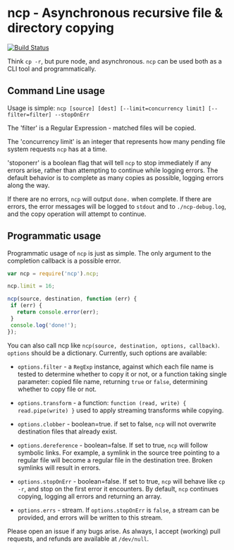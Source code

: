 # ncp - Asynchronous recursive file & directory copying

[![Build Status](https://secure.travis-ci.org/AvianFlu/ncp.png)](http://travis-ci.org/AvianFlu/ncp)

Think `cp -r`, but pure node, and asynchronous.  `ncp` can be used both as a CLI tool and programmatically.

## Command Line usage

Usage is simple: `ncp [source] [dest] [--limit=concurrency limit]
[--filter=filter] --stopOnErr`

The 'filter' is a Regular Expression - matched files will be copied.

The 'concurrency limit' is an integer that represents how many pending file system requests `ncp` has at a time.

'stoponerr' is a boolean flag that will tell `ncp` to stop immediately if any
errors arise, rather than attempting to continue while logging errors. The default behavior is to complete as many copies as possible, logging errors along the way.

If there are no errors, `ncp` will output `done.` when complete.  If there are errors, the error messages will be logged to `stdout` and to `./ncp-debug.log`, and the copy operation will attempt to continue.

## Programmatic usage

Programmatic usage of `ncp` is just as simple.  The only argument to the completion callback is a possible error.  

```javascript
var ncp = require('ncp').ncp;

ncp.limit = 16;

ncp(source, destination, function (err) {
 if (err) {
   return console.error(err);
 }
 console.log('done!');
});
```

You can also call ncp like `ncp(source, destination, options, callback)`. 
`options` should be a dictionary. Currently, such options are available:

  * `options.filter` - a `RegExp` instance, against which each file name is
  tested to determine whether to copy it or not, or a function taking single
  parameter: copied file name, returning `true` or `false`, determining
  whether to copy file or not.

  * `options.transform` - a function: `function (read, write) { read.pipe(write) }`
  used to apply streaming transforms while copying.

  * `options.clobber` - boolean=true. if set to false, `ncp` will not overwrite 
  destination files that already exist.

  * `options.dereference` - boolean=false. If set to true, `ncp` will follow symbolic
  links. For example, a symlink in the source tree pointing to a regular file
  will become a regular file in the destination tree. Broken symlinks will result in
  errors.

  * `options.stopOnErr` - boolean=false.  If set to true, `ncp` will behave like `cp -r`,
  and stop on the first error it encounters. By default, `ncp` continues copying, logging all
  errors and returning an array.

  * `options.errs` - stream. If `options.stopOnErr` is `false`, a stream can be provided, and errors will be written to this stream.

Please open an issue if any bugs arise.  As always, I accept (working) pull requests, and refunds are available at `/dev/null`.

